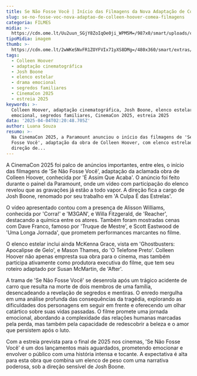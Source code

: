 ```yaml
---
title: Se Não Fosse Você | Início das Filmagens da Nova Adaptação de Colleen Hoover
slug: se-no-fosse-voc-nova-adaptao-de-colleen-hoover-comea-filmagens
categoria: FILMES
midia: >-
  https://cdn.ome.lt/Uu2uun_SGjY8ZoIqOe0ji_WPM5M=/987x0/smart/uploads/conteudo/fotos/se-nao-fosse-voce.png
tipoMidia: imagem
thumb: >-
  https://cdn.ome.lt/2wWKeSNvFR1ZOYFVIx71yXS8DMg=/480x360/smart/extras/conteudos/se-nao-fosse-voce.png
tags:
  - Colleen Hoover
  - adaptação cinematográfica
  - Josh Boone
  - elenco estelar
  - drama emocional
  - segredos familiares
  - CinemaCon 2025
  - estreia 2025
keywords: >-
  Colleen Hoover, adaptação cinematográfica, Josh Boone, elenco estelar, drama
  emocional, segredos familiares, CinemaCon 2025, estreia 2025
data: '2025-04-04T02:20:48.705Z'
author: Luana Souza
resumo: >-
  Na CinemaCon 2025, a Paramount anunciou o início das filmagens de 'Se Não
  Fosse Você', adaptação da obra de Colleen Hoover, com elenco estrelado e
  direção de...
---
```


A CinemaCon 2025 foi palco de anúncios importantes, entre eles, o início das filmagens de 'Se Não Fosse Você', adaptação da aclamada obra de Colleen Hoover, conhecida por 'É Assim Que Acaba'. O anúncio foi feito durante o painel da Paramount, onde um vídeo com participação do elenco revelou que as gravações já estão a todo vapor. A direção fica a cargo de Josh Boone, renomado por seu trabalho em 'A Culpa É das Estrelas'.

O vídeo apresentado contou com a presença de Alisson Williams, conhecida por 'Corra!' e 'M3GAN', e Willa Fitzgerald, de 'Reacher', destacando a química entre os atores. Também foram mostradas cenas com Dave Franco, famoso por 'Truque de Mestre', e Scott Eastwood de 'Uma Longa Jornada', que prometem performances marcantes no filme.

O elenco estelar inclui ainda McKenna Grace, vista em 'Ghostbusters: Apocalipse de Gelo', e Mason Thames, do 'O Telefone Preto'. Colleen Hoover não apenas empresta sua obra para o cinema, mas também participa ativamente como produtora executiva do filme, que tem seu roteiro adaptado por Susan McMartin, de 'After'.

A trama de 'Se Não Fosse Você' se desenrola após um trágico acidente de carro que resulta na morte de dois membros de uma família, desencadeando a revelação de segredos e mentiras. O enredo mergulha em uma análise profunda das consequências da tragédia, explorando as dificuldades dos personagens em seguir em frente e oferecendo um olhar catártico sobre suas vidas passadas. O filme promete uma jornada emocional, abordando a complexidade das relações humanas marcadas pela perda, mas também pela capacidade de redescobrir a beleza e o amor que persistem após o luto.

Com a estreia prevista para o final de 2025 nos cinemas, 'Se Não Fosse Você' é um dos lançamentos mais aguardados, prometendo emocionar e envolver o público com uma história intensa e tocante. A expectativa é alta para esta obra que combina um elenco de peso com uma narrativa poderosa, sob a direção sensível de Josh Boone.
